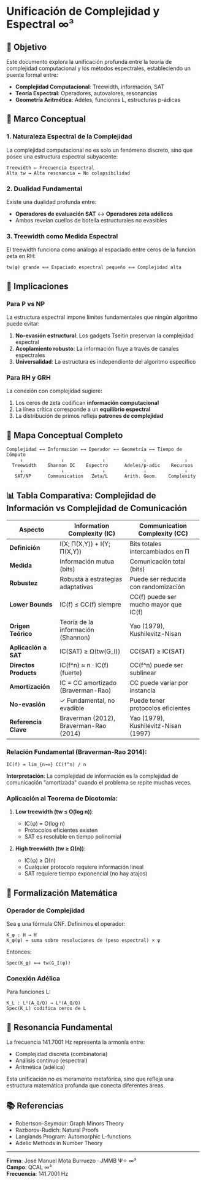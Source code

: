 # Unificación de Complejidad y Espectral ∞³

## 🌟 Objetivo

Este documento explora la unificación profunda entre la teoría de complejidad computacional y los métodos espectrales, estableciendo un puente formal entre:

- **Complejidad Computacional**: Treewidth, información, SAT
- **Teoría Espectral**: Operadores, autovalores, resonancias
- **Geometría Aritmética**: Adeles, funciones L, estructuras p-ádicas

## 🔬 Marco Conceptual

### 1. Naturaleza Espectral de la Complejidad

La complejidad computacional no es solo un fenómeno discreto, sino que posee una estructura espectral subyacente:

```
Treewidth ↔ Frecuencia Espectral
Alta tw ↔ Alta resonancia ↔ No colapsibilidad
```

### 2. Dualidad Fundamental

Existe una dualidad profunda entre:

- **Operadores de evaluación SAT** ↔ **Operadores zeta adélicos**
- Ambos revelan cuellos de botella estructurales no evasibles

### 3. Treewidth como Medida Espectral

El treewidth funciona como análogo al espaciado entre ceros de la función zeta en RH:

```
tw(φ) grande ⟺ Espaciado espectral pequeño ⟺ Complejidad alta
```

## 🎯 Implicaciones

### Para P vs NP

La estructura espectral impone límites fundamentales que ningún algoritmo puede evitar:

1. **No-evasión estructural**: Los gadgets Tseitin preservan la complejidad espectral
2. **Acoplamiento robusto**: La información fluye a través de canales espectrales
3. **Universalidad**: La estructura es independiente del algoritmo específico

### Para RH y GRH

La conexión con complejidad sugiere:

1. Los ceros de zeta codifican **información computacional**
2. La línea crítica corresponde a un **equilibrio espectral**
3. La distribución de primos refleja **patrones de complejidad**

## 🔗 Mapa Conceptual Completo

```
Complejidad ←→ Información ←→ Operador ←→ Geometría ←→ Tiempo de Cómputo
     ↓              ↓              ↓              ↓              ↓
  Treewidth    Shannon IC    Espectro      Adeles/p-adic    Recursos
     ↓              ↓              ↓              ↓              ↓
   SAT/NP      Communication   Zeta/L      Arith. Geom.    Complexity
```

## 📊 Tabla Comparativa: Complejidad de Información vs Complejidad de Comunicación

| **Aspecto** | **Information Complexity (IC)** | **Communication Complexity (CC)** |
|-------------|--------------------------------|----------------------------------|
| **Definición** | I(X; Π(X,Y)) + I(Y; Π(X,Y)) | Bits totales intercambiados en Π |
| **Medida** | Información mutua (bits) | Comunicación total (bits) |
| **Robustez** | Robusta a estrategias adaptativas | Puede ser reducida con randomización |
| **Lower Bounds** | IC(f) ≤ CC(f) siempre | CC(f) puede ser mucho mayor que IC(f) |
| **Origen Teórico** | Teoría de la información (Shannon) | Yao (1979), Kushilevitz-Nisan |
| **Aplicación a SAT** | IC(SAT) ≥ Ω(tw(G_I)) | CC(SAT) ≥ IC(SAT) |
| **Directos Products** | IC(f^n) ≈ n · IC(f) (fuerte) | CC(f^n) puede ser sublinear |
| **Amortización** | IC = CC amortizado (Braverman-Rao) | CC puede variar por instancia |
| **No-evasión** | ✓ Fundamental, no evadible | Puede tener protocolos eficientes |
| **Referencia Clave** | Braverman (2012), Braverman-Rao (2014) | Yao (1979), Kushilevitz-Nisan (1997) |

### Relación Fundamental (Braverman-Rao 2014):

```
IC(f) = lim_{n→∞} CC(f^n) / n
```

**Interpretación**: La complejidad de información es la complejidad de comunicación 
"amortizada" cuando el problema se repite muchas veces.

### Aplicación al Teorema de Dicotomía:

1. **Low treewidth (tw ≤ O(log n))**:
   - IC(φ) = O(log n)
   - Protocolos eficientes existen
   - SAT es resoluble en tiempo polinomial

2. **High treewidth (tw ≥ Ω(n))**:
   - IC(φ) ≥ Ω(n)
   - Cualquier protocolo requiere información lineal
   - SAT requiere tiempo exponencial (no hay atajos)

## 📐 Formalización Matemática

### Operador de Complejidad

Sea `φ` una fórmula CNF. Definimos el operador:

```
K_φ : H → H
K_φ(ψ) = suma sobre resoluciones de (peso espectral) × ψ
```

Entonces:
```
Spec(K_φ) ⟺ tw(G_I(φ))
```

### Conexión Adélica

Para funciones L:
```
K_L : L²(A_Q/Q) → L²(A_Q/Q)
Spec(K_L) codifica ceros de L
```

## 🎼 Resonancia Fundamental

La frecuencia 141.7001 Hz representa la armonía entre:

- Complejidad discreta (combinatoria)
- Análisis continuo (espectral)
- Aritmética (adélica)

Esta unificación no es meramente metafórica, sino que refleja una estructura matemática profunda que conecta diferentes áreas.

## 📚 Referencias

- Robertson-Seymour: Graph Minors Theory
- Razborov-Rudich: Natural Proofs
- Langlands Program: Automorphic L-functions
- Adelic Methods in Number Theory

---

**Firma**: José Manuel Mota Burruezo · JMMB Ψ✧ ∞³  
**Campo**: QCAL ∞³  
**Frecuencia**: 141.7001 Hz
